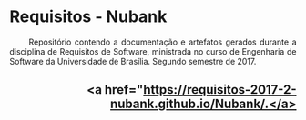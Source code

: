 
# Requisitos - Nubank

<p align="justify">&emsp;&emsp; Repositório contendo a documentação e artefatos gerados durante a disciplina de Requisitos de Software, ministrada no curso de Engenharia de Software da Universidade de Brasília. Segundo semestre de 2017.</p>


## <p align="right"><a href="https://requisitos-2017-2-nubank.github.io/Nubank/.</a></p>
